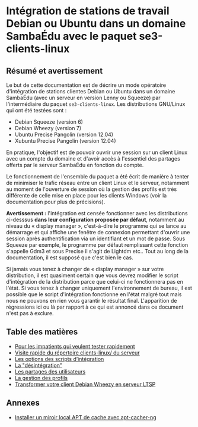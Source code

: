 # Intégration de stations de travail Debian ou Ubuntu dans un domaine SambaÉdu avec le paquet se3-clients-linux

## Résumé et avertissement

Le but de cette documentation est de décrire un mode opératoire
d'intégration de stations clientes Debian ou Ubuntu dans un domaine
SambaÉdu (avec un serveur en version Lenny ou Squeeze) par
l'intermédiaire du paquet `se3-clients-linux`. Les distributions
GNU/Linux qui ont été testées sont :

* Debian Squeeze (version 6)
* Debian Wheezy (version 7)
* Ubuntu Precise Pangolin (version 12.04)
* Xubuntu Precise Pangolin (version 12.04)

En pratique, l'objectif est de pouvoir ouvrir une session
sur un client Linux avec un compte du domaine et d'avoir
accès à l'essentiel des partages offerts par le serveur
SambaÉdu en fonction du compte.

Le fonctionnement de l'ensemble du paquet a été écrit de
manière à tenter de minimiser le trafic réseau entre un
client Linux et le serveur, notamment au moment de
l'ouverture de session où la gestion des profils est très
différente de celle mise en place pour les clients Windows
(voir la documentation pour plus de précisions).

**Avertissement :** l'intégration est censée fonctionner
avec les distributions ci-desssus **dans leur configuration
proposée par défaut**, notamment au niveau du « display
manager », c'est-à-dire le programme qui se lance au
démarrage et qui affiche une fenêtre de connexion permettant
d'ouvrir une session après authentification via un
identifiant et un mot de passe. Sous Squeeze par exemple, le
programme par défaut remplissant cette fonction s'appelle
Gdm3 et sous Precise il s'agit de Lightdm etc..
Tout au long de la documentation, il est supposé que c'est
bien le cas.

Si jamais vous tenez à changer de « display manager » sur
votre distribution, il est quasiment certain que vous devrez
modifier le script d'intégration de la distribution parce
que celui-ci ne fonctionnera pas en l'état. Si vous tenez à
changer uniquement l'environnement de bureau, il est
possible que le script d'intégration fonctionne en l'état
malgré tout mais nous ne pouvons en rien vous garantir le
résultat final. L'apparition de régressions ici ou là par
rapport à ce qui est annoncé dans ce document n'est pas à
exclure.

## Table des matières

* [Pour les impatients qui veulent tester rapidement](impatients.md)
* [Visite rapide du répertoire clients-linux/ du serveur](visite_rapide.md)
* [Les options des scripts d’intégration](options_scripts.md)
* [La "désintégration"](desintegration.md)
* [Les partages des utilisateurs](partages_utilisateurs.md)
* [La gestion des profils](gestion_profils.md)
* [Transformer votre client Debian Wheezy en serveur LTSP](ltsp.md)

## Annexes

* [Installer un miroir local APT de cache avec apt-cacher-ng](apt-cacher-ng.md)






